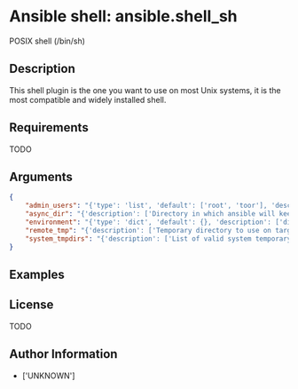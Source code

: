 # Ansible shell: ansible.shell_sh


POSIX shell (/bin/sh)

## Description

This shell plugin is the one you want to use on most Unix systems, it is the most compatible and widely installed shell.

## Requirements

TODO

## Arguments

``` json
{
    "admin_users": "{'type': 'list', 'default': ['root', 'toor'], 'description': ['list of users to be expected to have admin privileges. This is used by the controller to determine how to share temporary files between the remote user and the become user.'], 'env': [{'name': 'ANSIBLE_ADMIN_USERS'}], 'ini': [{'section': 'defaults', 'key': 'admin_users'}], 'vars': [{'name': 'ansible_admin_users'}]}",
    "async_dir": "{'description': ['Directory in which ansible will keep async job information'], 'default': '~/.ansible_async', 'env': [{'name': 'ANSIBLE_ASYNC_DIR'}], 'ini': [{'section': 'defaults', 'key': 'async_dir'}], 'vars': [{'name': 'ansible_async_dir'}]}",
    "environment": "{'type': 'dict', 'default': {}, 'description': ['dictionary of environment variables and their values to use when executing commands.']}",
    "remote_tmp": "{'description': ['Temporary directory to use on targets when executing tasks.'], 'default': '~/.ansible/tmp', 'env': [{'name': 'ANSIBLE_REMOTE_TEMP'}, {'name': 'ANSIBLE_REMOTE_TMP'}], 'ini': [{'section': 'defaults', 'key': 'remote_tmp'}], 'vars': [{'name': 'ansible_remote_tmp'}]}",
    "system_tmpdirs": "{'description': ['List of valid system temporary directories for Ansible to choose when it cannot use ``remote_tmp``, normally due to permission issues.  These must be world readable, writable, and executable.'], 'default': ['/var/tmp', '/tmp'], 'type': 'list', 'env': [{'name': 'ANSIBLE_SYSTEM_TMPDIRS'}], 'ini': [{'section': 'defaults', 'key': 'system_tmpdirs'}], 'vars': [{'name': 'ansible_system_tmpdirs'}]}",
}
```

## Examples



## License

TODO

## Author Information
  - ['UNKNOWN']
